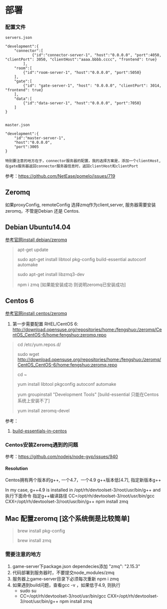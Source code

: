 # 部署

### 配置文件
```
servers.json

"development":{
    "connector":[
            {"id":"connector-server-1", "host":"0.0.0.0", "port":4050, "clientPort": 3050, "clientHost":"aaaa.bbbb.cccc", "frontend": true}
        ],
    "room":[
        {"id":"room-server-1", "host":"0.0.0.0", "port":5050}
    ],
    "gate":[
        {"id": "gate-server-1", "host": "0.0.0.0", "clientPort": 3014, "frontend": true}
    ],
    "data":[
        {"id":"data-server-1", "host":"0.0.0.0", "port":7050}
    ]
}


master.json

"development":{
    "id":"master-server-1",
    "host":"0.0.0.0",
    "port":3005
}

```

```
特别要注意的地方在于，connector服务器的配置，我的选择方案是，添加一个clientHost, 
在gate服务器返回connector服务器信息时，返回clientHost和clientPort

```
参考：https://github.com/NetEase/pomelo/issues/719

## Zeromq

如果proxyConfig, remoteConfig 选择zmq作为client,server, 服务器需要安装zeromq，不管是Debian 还是 Centos.

## Debian Ubuntu14.04
[参考官网install debian/zeromq](http://zeromq.org/distro:debian)
> apt-get update
>
> sudo apt-get install libtool pkg-config build-essential autoconf automake
>
> sudo apt-get install libzmq3-dev
>
> npm i zmq [如果能安装成功 则说明zeromq已安装成功]

## Centos 6
[参考官网install centos/zeromq](http://zeromq.org/distro:centos)

1. 第一步需要配置 RHEL/CentOS 6: http://download.opensuse.org/repositories/home:/fengshuo:/zeromq/CentOS_CentOS-6/home:fengshuo:zeromq.repo

> cd /etc/yum.repos.d/
>
> sudo wget http://download.opensuse.org/repositories/home:/fengshuo:/zeromq/CentOS_CentOS-6/home:fengshuo:zeromq.repo
>
> cd ~
>
> yum install libtool pkgconfig autoconf automake
> 
> yum groupinstall "Development Tools" [build-essential 只能在Centos系统上安装不了]
>
> yum install zeromq-devel

参考：
1. [build-essentials-in-centos](http://www.asim.pk/2010/05/28/build-essentials-in-centos/)

### Centos安装Zeromq遇到的问题

参考：https://github.com/nodejs/node-gyp/issues/940

#### Resolution

Centos拥有两个版本的g++, 一个4.7，一个4.9
g++版本低[4.7], 指定新版本g++

In my case, g++4.9 is installed in /opt/rh/devtoolset-3/root/usr/bin/g++ and
执行下面命令 指定g++编译路径
CC=/opt/rh/devtoolset-3/root/usr/bin/gcc CXX=/opt/rh/devtoolset-3/root/usr/bin/g++ npm install zmq

## Mac 配置zeromq [这个系统倒是比较简单]
> brew install pkg-config
>
> brew install zmq


### 需要注意的地方
1. game-server下package.json dependecies添加 "zmq": "2.15.3"
2. 代码部署到服务器时，不要提交node_modules/zmq
3. 服务器上game-server目录下必须每次重新 npm i zmq
4. 如果遇到build问题，查看gcc -v ，如果低于4.9, 则执行
    * sudo su
    * CC=/opt/rh/devtoolset-3/root/usr/bin/gcc CXX=/opt/rh/devtoolset-3/root/usr/bin/g++ npm install zmq

